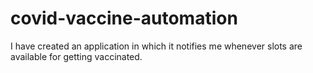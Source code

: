 # covid-vaccine-automation
I have created an application in which it notifies me whenever slots are available for getting vaccinated.
